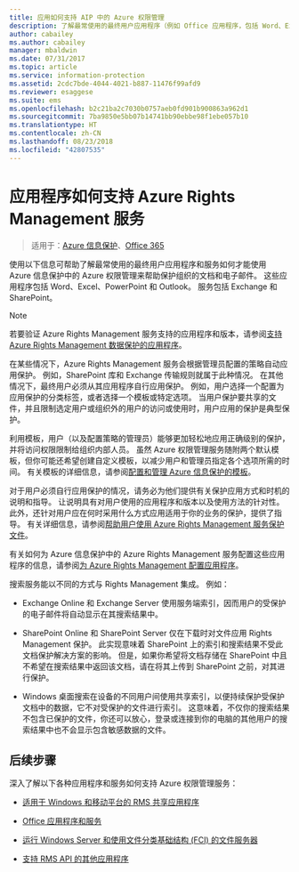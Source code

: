 ```yaml
---
title: 应用如何支持 AIP 中的 Azure 权限管理
description: 了解最常使用的最终用户应用程序（例如 Office 应用程序，包括 Word、Excel、PowerPoint 和 Outlook）和服务（例如 Exchange 和 SharePoint）如何才能使用 Azure 信息保护中的 Azure Rights Management 来帮助保护组织的文档和电子邮件。
author: cabailey
ms.author: cabailey
manager: mbaldwin
ms.date: 07/31/2017
ms.topic: article
ms.service: information-protection
ms.assetid: 2cdc7bde-4044-4021-b887-11476f99afd9
ms.reviewer: esaggese
ms.suite: ems
ms.openlocfilehash: b2c21ba2c7030b0757aeb0fd901b900863a962d1
ms.sourcegitcommit: 7ba9850e5bb07b14741bb90ebbe98f1ebe057b10
ms.translationtype: HT
ms.contentlocale: zh-CN
ms.lasthandoff: 08/23/2018
ms.locfileid: "42807535"
---
```

# <a name="how-applications-support-the-azure-rights-management-service"></a>应用程序如何支持 Azure Rights Management 服务

>适用于：[Azure 信息保护](https://azure.microsoft.com/pricing/details/information-protection)、[Office 365](http://download.microsoft.com/download/E/C/F/ECF42E71-4EC0-48FF-AA00-577AC14D5B5C/Azure_Information_Protection_licensing_datasheet_EN-US.pdf)

使用以下信息可帮助了解最常使用的最终用户应用程序和服务如何才能使用 Azure 信息保护中的 Azure 权限管理来帮助保护组织的文档和电子邮件。 这些应用程序包括 Word、Excel、PowerPoint 和 Outlook。 服务包括 Exchange 和 SharePoint。

> [!NOTE]
> 若要验证 Azure Rights Management 服务支持的应用程序和版本，请参阅[支持 Azure Rights Management 数据保护的应用程序](./requirements-applications.md)。

在某些情况下，Azure Rights Management 服务会根据管理员配置的策略自动应用保护。 例如，SharePoint 库和 Exchange 传输规则就属于此种情况。 在其他情况下，最终用户必须从其应用程序自行应用保护。 例如，用户选择一个配置为应用保护的分类标签，或者选择一个模板或特定选项。 当用户保护要共享的文件，并且限制选定用户或组织外的用户的访问或使用时，用户应用的保护是典型保护。

利用模板，用户（以及配置策略的管理员）能够更加轻松地应用正确级别的保护，并将访问权限限制给组织内部人员。 虽然 Azure 权限管理服务随附两个默认模板，但你可能还希望创建自定义模板，以减少用户和管理员指定各个选项所需的时间。 有关模板的详细信息，请参阅[配置和管理 Azure 信息保护的模板](configure-policy-templates.md)。

对于用户必须自行应用保护的情况，请务必为他们提供有关保护应用方式和时机的说明和指导。 让说明具有对用户使用的应用程序和版本以及使用方法的针对性。 此外，还针对用户应在何时采用什么方式应用适用于你的业务的保护，提供了指导。 有关详细信息，请参阅[帮助用户使用 Azure Rights Management 服务保护文件](help-users.md)。

有关如何为 Azure 信息保护中的 Azure Rights Management 服务配置这些应用程序的信息，请参阅[为 Azure Rights Management 配置应用程序](configure-applications.md)。

搜索服务能以不同的方式与 Rights Management 集成。 例如： 

- Exchange Online 和 Exchange Server 使用服务端索引，因而用户的受保护的电子邮件将自动显示在其搜索结果中。 

- SharePoint Online 和 SharePoint Server 仅在下载时对文件应用 Rights Management 保护。 此实现意味着 SharePoint 上的索引和搜索结果不受此文档保护解决方案的影响。 但是，如果你希望将文档存储在 SharePoint 中且不希望在搜索结果中返回该文档，请在将其上传到 SharePoint 之前，对其进行保护。

- Windows 桌面搜索在设备的不同用户间使用共享索引，以便持续保护受保护文档中的数据，它不对受保护的文件进行索引。 这意味着，不仅你的搜索结果不包含已保护的文件，你还可以放心，登录或连接到你的电脑的其他用户的搜索结果中也不会显示包含敏感数据的文件。 

## <a name="next-steps"></a>后续步骤

深入了解以下各种应用程序和服务如何支持 Azure 权限管理服务：

-   [适用于 Windows 和移动平台的 RMS 共享应用程序](sharing-app-support.md)

-   [Office 应用程序和服务](office-apps-services-support.md)

-   [运行 Windows Server 和使用文件分类基础结构 (FCI) 的文件服务器](file-server-support.md)

-   [支持 RMS API 的其他应用程序](api-support.md)

